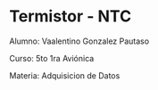 # Termistor - NTC


Alumno: Vaalentino Gonzalez Pautaso

Curso: 5to 1ra Aviónica

Materia: Adquisicion de Datos
